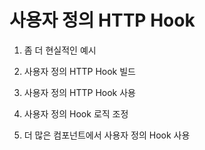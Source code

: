 # 사용자 정의 HTTP Hook

1. 좀 더 현실적인 예시

2. 사용자 정의 HTTP Hook 빌드

3. 사용자 정의 HTTP Hook 사용

4. 사용자 정의 Hook 로직 조정

5. 더 많은 컴포넌트에서 사용자 정의 Hook 사용
